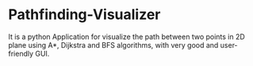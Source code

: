 # Pathfinding-Visualizer
It is a python Application for visualize the path between two points in 2D plane using A*, Dijkstra and BFS algorithms, with very good and user-friendly GUI.
